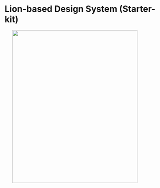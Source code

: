 # Lion-based Design System (Starter-kit)

<picture style="display:flex;justify-content:center">
<img height=500" width="90%" style="object-fit:cover;object-position: 0% 20%" src="https://images.unsplash.com/photo-1560461396-ec0ef7bb29dd?ixlib=rb-1.2.1&ixid=eyJhcHBfaWQiOjEyMDd9&auto=format&fit=crop&w=1200&q=80">
</picture>
